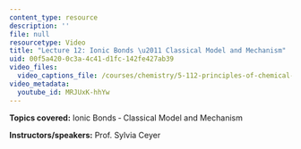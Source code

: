 ```yaml
---
content_type: resource
description: ''
file: null
resourcetype: Video
title: "Lecture 12: Ionic Bonds \u2011 Classical Model and Mechanism"
uid: 00f5a420-0c3a-4c41-d1fc-142fe427ab39
video_files:
  video_captions_file: /courses/chemistry/5-112-principles-of-chemical-science-fall-2005/video-lectures/lecture-12-ionic-bonds-classical-model-and-mechanism/MRJUxK-hhYw.vtt
video_metadata:
  youtube_id: MRJUxK-hhYw
---
```


**Topics covered:** Ionic Bonds ‑ Classical Model and Mechanism

**Instructors/speakers:** Prof. Sylvia Ceyer